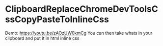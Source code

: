 # ClipboardReplaceChromeDevToolsCssCopyPasteToInlineCss

Demo: https://youtu.be/zAOzUW0kmCg
You can then take whats in your clipboard and put it in html inline css
